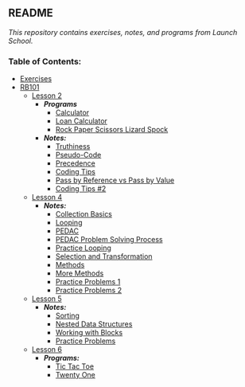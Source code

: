 ## README

*This repository contains exercises, notes, and programs from Launch School.*

### Table of Contents:

- [Exercises](Exercises)
- [RB101](RB101)
  - [Lesson 2](RB101/lesson2)
    - ***Programs***
      - [Calculator](RB101/lesson2/calculator)
      - [Loan Calculator](RB101/lesson2/loan_calculator)
      - [Rock Paper Scissors Lizard Spock](RB101/lesson2/rpsls)
    - ***Notes:***
      - [Truthiness](RB101/lesson2/truthiness.md)
      - [Pseudo-Code](RB101/lesson2/rb101.2.07_pseudo-code.md)
      - [Precedence](RB101/lesson2/rb101.2.14_precedence.md)
      - [Coding Tips](RB101/lesson2/rb101.2.17_coding_tips.md)
      - [Pass by Reference vs Pass by Value](RB101/lesson2/rb101.2.20_pass_by_reference_vs_value.md)
      - [Coding Tips #2](RB101/lesson2/rb101.2.23_coding_tips2.md)
  - [Lesson 4](RB101/lesson4)
    - ***Notes:***
      - [Collection Basics](RB101/lesson4/rb101.4.02_collection_basics.md)
      - [Looping](RB101/lesson4/rb101.4.03_looping.md)
      - [PEDAC](RB101/lesson4/rb101.4.04_intro_to_pedac.md)
      - [PEDAC Problem Solving Process](RB101/lesson4/rb101.4.05_pedac_process.md)
      - [Practice Looping](RB101/lesson4/rb101.4.06_looping.md)
      - [Selection and Transformation](RB101/lesson4/rb101.4.07_selection_and_transformation.md)
      - [Methods](RB101/lesson4/rb101.4.08_methods.md)
      - [More Methods](RB101/lesson4/rb101.4.09_more_methods.md)
      - [Practice Problems 1](RB101/lesson4/rb101.4.10_practice_problems.md)
      - [Practice Problems 2](RB101/lesson4/rb101.4.11_practice_problems.md)
  - [Lesson 5](RB101/lesson5)
    - ***Notes:***
      - [Sorting](RB101/lesson5/rb101.5.2_sorting.md)
      - [Nested Data Structures](RB101/lesson5/rb101.5.3_nested_data_structures.md)
      - [Working with Blocks](RB101/lesson5/rb101.5.4_working_with_blocks.md)
      - [Practice Problems](RB101/lesson5/rb101.5.5_practice_problems.md)
  - [Lesson 6](RB101/lesson6)
    - ***Programs:***
      - [Tic Tac Toe](RB101/lesson6/tictactoe/)
      - [Twenty One](RB101/lesson6/twenty_one/)

